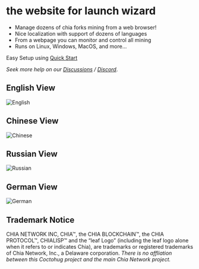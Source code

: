 # the website for launch wizard
- Manage dozens of chia forks mining from a web browser!
- Nice localization with support of dozens of languages
- From a webpage you can monitor and control all mining
- Runs on Linux, Windows, MacOS, and more...

Easy Setup using [Quick Start](https://www.coctohug.xyz/)

*Seek more help on our [Discussions](https://github.com/raingggg/coctohug/discussions) / [Discord](https://discord.com/channels/914698944435613716/914698944435613718)*.

## English View
![English](https://www.coctohug.xyz/images/coctohug-en-min.png)

## Chinese View
![Chinese](https://www.coctohug.xyz/images/coctohug-cn-min.png)

## Russian View
![Russian](https://www.coctohug.xyz/images/coctohug-russian-min.png)

## German View
![German](https://www.coctohug.xyz/images/coctohug-german-min.png)


## Trademark Notice
CHIA NETWORK INC, CHIA™, the CHIA BLOCKCHAIN™, the CHIA PROTOCOL™, CHIALISP™ and the “leaf Logo” (including the leaf logo alone when it refers to or indicates Chia), are trademarks or registered trademarks of Chia Network, Inc., a Delaware corporation. *There is no affliation between this Coctohug project and the main Chia Network project.*
